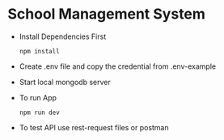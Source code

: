 # School Management System

- Install Dependencies First

    `npm install`

- Create .env file and copy the credential from .env-example

- Start local mongodb server

- To run App

    `npm run dev`


- To test API use rest-request files or postman


